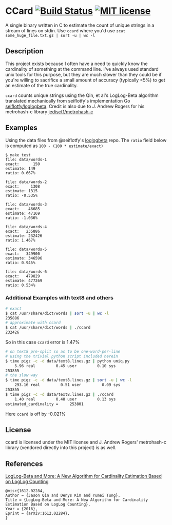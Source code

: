 # CCard [![Build Status](https://travis-ci.org/travisbrady/ccard.svg?branch=master)](https://travis-ci.org/travisbrady/ccard) [![MIT license](https://img.shields.io/badge/License-MIT-blue.svg)](https://lbesson.mit-license.org/)

A single binary written in C to estimate the count of unique strings in a stream of lines on stdin. 
Use `ccard` where you'd use `zcat some_huge_file.txt.gz | sort -u | wc -l`

## Description

This project exists because I often have a need to quickly know the cardinality of something at the command line. 
I've always used standard unix tools for this purpose, but they are much slower than they could be if you're willing to
sacrifice a small amount of accuracy (typically <5%) to get an estimate of the true cardinality.

`ccard` counts unique strings using the Qin, et al's LogLog-Beta algorithm translated mechanically from seiflotfy's
implementation Go [seiflotfy/loglogbeta](https://github.com/seiflotfy/loglogbeta).
Credit is also due to J. Andrew Rogers for his metrohash-c library [jedisct1/metrohash-c](https://github.com/jedisct1/metrohash-c)

## Examples

Using the data files from @seiflotfy's [loglogbeta](https://github.com/seiflotfy/loglogbeta) repo.
The `ratio` field below is computed as `100 - (100 * estimate/exact)`

```
$ make test
file: data/words-1
exact:      150
estimate: 149
ratio: 0.667%

file: data/words-2
exact:     1308
estimate: 1315
ratio: -0.535%

file: data/words-3
exact:    46685
estimate: 47169
ratio: -1.036%

file: data/words-4
exact:   235886
estimate: 232426
ratio: 1.467%

file: data/words-5
exact:   349900
estimate: 346596
ratio: 0.945%

file: data/words-6
exact:   479829
estimate: 477269
ratio: 0.534%
```

### Additional Examples with text8 and others
```bash
# exact
$ cat /usr/share/dict/words | sort -u | wc -l
235886
# approximate with ccard
$ cat /usr/share/dict/words | ./ccard
232426
```
So in this case `ccard` error is 1.47%

```bash
# on text8 pre-split so as to be one-word-per-line
# using the trivial python script included herein
$ time pigz -c -d data/text8.lines.gz | python uniq.py
    5.96 real         0.45 user         0.10 sys
253855
# the slow way
$ time pigz -c -d data/text8.lines.gz | sort -u | wc -l
    293.16 real         0.51 user         0.09 sys
253855
$ time pigz -c -d data/text8.lines.gz | ./ccard
    1.40 real         0.48 user         0.13 sys
estimated_cardinality =     253801
```
Here `ccard` is off by -0.021%


## License

ccard is licensed under the MIT license and J. Andrew Rogers' metrohash-c library (vendored directly into this project) is as well.

## References

[LogLog-Beta and More: A New Algorithm for Cardinality Estimation Based on LogLog Counting](https://arxiv.org/abs/1612.02284)

```
@misc{1612.02284,
Author = {Jason Qin and Denys Kim and Yumei Tung},
Title = {LogLog-Beta and More: A New Algorithm for Cardinality Estimation Based on LogLog Counting},
Year = {2016},
Eprint = {arXiv:1612.02284},
}
```
